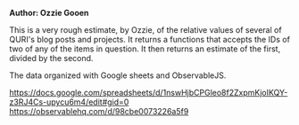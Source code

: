 **Author: Ozzie Gooen**

This is a very rough estimate, by Ozzie, of the relative values of several of QURI's blog posts and projects. It returns a functions that accepts the IDs of two of any of the items in question. It then returns an estimate of the first, divided by the second.

The data organized with Google sheets and ObservableJS.

https://docs.google.com/spreadsheets/d/1nswHjbCPGleo8f2ZxpmKjoIKQY-z3RJ4Cs-upycu6m4/edit#gid=0  
https://observablehq.com/d/98cbe0073226a5f9
